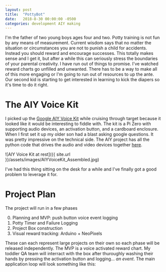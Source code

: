 ```yaml
---
layout: post
title:  "PottyBot"
date:   2018-8-30 00:00:00 -0500
categories: development AIY making
---
```


I'm the father of two young boys ages four and two. Potty training is not fun by any means of measurement. Current wisdom says that no matter the situation or circumstances you are not to punish a child for accidents. Instead you should reward and encourage successes. This totally makes sense and I get it, but after a while this can seriously stress the boundaries of your parental creativity. I have run out of things to promise. I've watched reward charts go unfilled and unwanted. There has to be a way to make all of this more engaging or I'm going to run out of resources to up the ante. Our second kid is starting to get interested in learning to kick the diapers so it's time to do it right.

# The AIY Voice Kit

I picked up the [Google AIY Voice Kit](https://www.target.com/p/google-voice-kit-aiy/-/A-53416295) while cruising through target because it looked like it would be interesting to fiddle with. The kit is a Pi Zero with supporting audio devices, an activation button, and a cardboard enclosure. When I first set it up my older son had a blast asking google questions. It was pretty impressive on the technical side. The AIY project has all the python code that drives the audio and video devices together [here](https://github.com/google/aiyprojects-raspbian).

![AIY Voice Kit at rest]({{ site.url }}/assets/images/AIYVoiceKit_Assembled.jpg)

I've had this thing sitting on the desk for a while and I've finally got a good problem to leverage it for.

# Project Plan

The project will run in a few phases

0. Planning and MVP: push button voice event logging
2. Potty Timer and Failure Logging
3. Project Box construction
4. Visual reward tracking: Arduino + NeoPixels

These can each represent large projects on their own so each phase will be released independently. The MVP is a voice activated reward chart. My toddler QA team will interract with the box after thuroughly washing their hands by pressing the activation button and logging... _an event_. The main application loop will look something like this:

<div id="diagram"></div>
<script src="{{ site.url }}/assets/js/raphael.min.js"></script>
<script src="{{ site.url }}/assets/js/flowchart.min.js"></script>
<script src="{{ site.url }}/assets/js/pottybot_flowchart.js"></script>
